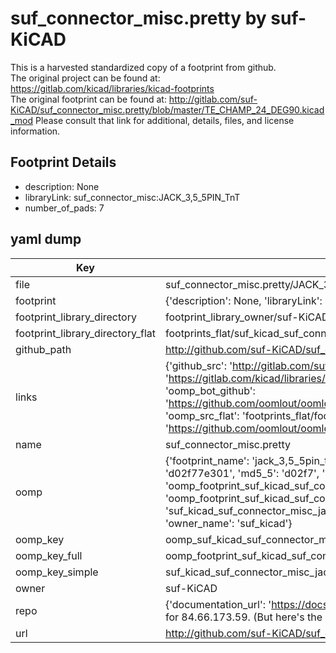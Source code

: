 # suf_connector_misc.pretty by suf-KiCAD  
This is a harvested standardized copy of a footprint from github.  
The original project can be found at:  
https://gitlab.com/kicad/libraries/kicad-footprints  
The original footprint can be found at:
http://gitlab.com/suf-KiCAD/suf_connector_misc.pretty/blob/master/TE_CHAMP_24_DEG90.kicad_mod
Please consult that link for additional, details, files, and license information.  
## Footprint Details
* description: None  
* libraryLink: suf_connector_misc:JACK_3,5_5PIN_TnT  
* number_of_pads: 7  
## yaml dump  
| Key | Value |  
| --- | --- |  
| file | suf_connector_misc.pretty/JACK_3,5_5PIN_TnT.kicad_mod |  
| footprint | {'description': None, 'libraryLink': 'suf_connector_misc:JACK_3,5_5PIN_TnT', 'number_of_pads': 7} |  
| footprint_library_directory | footprint_library_owner/suf-KiCAD_suf_connector_misc.pretty |  
| footprint_library_directory_flat | footprints_flat/suf_kicad_suf_connector_misc_jack_3,5_5pin_tnt/working |  
| github_path | http://github.com/suf-KiCAD/suf_connector_misc.pretty/blob/master/JACK_3,5_5PIN_TnT.kicad_mod |  
| links | {'github_src': 'http://gitlab.com/suf-KiCAD/suf_connector_misc.pretty/blob/master/TE_CHAMP_24_DEG90.kicad_mod', 'github_src_repo': 'https://gitlab.com/kicad/libraries/kicad-footprints', 'oomp_bot': 'footprints/suf_kicad_suf_connector_misc_jack_3,5_5pin_tnt/working', 'oomp_bot_github': 'https://github.com/oomlout/oomlout_oomp_footprint_bot/tree/main/footprints/suf_kicad_suf_connector_misc_jack_3,5_5pin_tnt/working', 'oomp_src_flat': 'footprints_flat/footprints_flat/suf_kicad_suf_connector_misc_jack_3,5_5pin_tnt/working', 'oomp_src_flat_github': 'https://github.com/oomlout/oomlout_oomp_footprint_src/tree/main/footprints_flat/suf_kicad_suf_connector_misc_jack_3,5_5pin_tnt/working'} |  
| name | suf_connector_misc.pretty |  
| oomp | {'footprint_name': 'jack_3,5_5pin_tnt', 'library_name': 'suf_connector_misc', 'md5': 'd02f77e301b56156c53e223c9c0a76d1', 'md5_10': 'd02f77e301', 'md5_5': 'd02f7', 'md5_6': 'd02f77', 'oomp_key': 'oomp_suf_kicad_suf_connector_misc_jack_3,5_5pin_tnt', 'oomp_key_extra': 'oomp_footprint_suf_kicad_suf_connector_misc_jack_3,5_5pin_tnt', 'oomp_key_full': 'oomp_footprint_suf_kicad_suf_connector_misc_jack_3,5_5pin_tnt_d02f77', 'oomp_key_simple': 'suf_kicad_suf_connector_misc_jack_3,5_5pin_tnt', 'original_filename': 'suf_connector_misc.pretty/JACK_3,5_5PIN_TnT.kicad_mod', 'owner_name': 'suf_kicad'} |  
| oomp_key | oomp_suf_kicad_suf_connector_misc_jack_3,5_5pin_tnt |  
| oomp_key_full | oomp_footprint_suf_kicad_suf_connector_misc_jack_3,5_5pin_tnt |  
| oomp_key_simple | suf_kicad_suf_connector_misc_jack_3,5_5pin_tnt |  
| owner | suf-KiCAD |  
| repo | {'documentation_url': 'https://docs.github.com/rest/overview/resources-in-the-rest-api#rate-limiting', 'message': "API rate limit exceeded for 84.66.173.59. (But here's the good news: Authenticated requests get a higher rate limit. Check out the documentation for more details.)"} |  
| url | http://github.com/suf-KiCAD/suf_connector_misc.pretty |  

